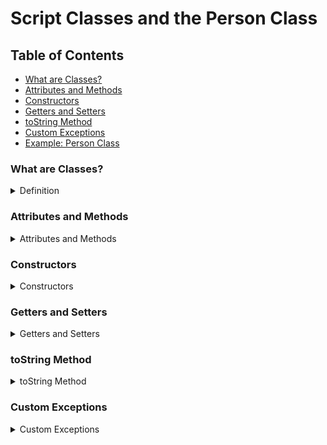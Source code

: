 # Script Classes and the Person Class

## Table of Contents
- [What are Classes?](#what-are-classes)
- [Attributes and Methods](#attributes-and-methods)
- [Constructors](#constructors)
- [Getters and Setters](#getters-and-setters)
- [toString Method](#tostring-method)
- [Custom Exceptions](#custom-exceptions)
- [Example: Person Class](#example-person-class)

### What are Classes?
<details>
    <summary>Definition</summary>
    
Classes are blueprints for objects. They bundle attributes (properties) and methods (functions).

You can imagine a class as a blueprint for a car, and the instance of the class, i.e. the object, is the car in reality, which was built according to the blueprint.
</details>

### Attributes and Methods
<details>
    <summary>Attributes and Methods</summary>
    Attributes store the state of an object. Methods determine the behavior.

```java
    Example:
    public class Car {
        // brand and yearOfManufacture are attributes
        private String brand;
        private int yearOfManufacture;

        // drive is a method
        public void drive() {
            System.out.println("The car is driving.");
        }
    }
```

</details>

### Constructors
<details>
    <summary>Constructors</summary>
 
Constructors initialize the attributes when creating an object.

When the constructor is called, the object is created according to the blueprint of the class.

```java
    Example:
    public Car(String brand, int yearOfManufacture) {
        this.brand = brand;
        this.yearOfManufacture = yearOfManufacture;
    }
```
</details>

### Getters and Setters
<details>
    <summary>Getters and Setters</summary>
    Getters return the value of an attribute. Setters set the value and can check if the value is valid, providing a central validation point.

```java
    Example:
    public String getBrand() {
        return brand;
    }

    public void setBrand(String brand) {
        this.brand = brand;
    }
```

</details>

### toString Method
<details>
    <summary>toString Method</summary>
    The `toString` method returns a readable description of the object.

```java
    Example:
    @Override
    public String toString() {
        return "Brand: " + brand + ", Year of Manufacture: " + yearOfManufacture;
    }
```
</details>

### Custom Exceptions
<details>
    <summary>Custom Exceptions</summary>
    Custom exceptions are used to handle special error cases.
    This will be explained in more detail below.

```java
    Example of a custom exception:
    public class AgeNegativeException extends RuntimeException {
        public AgeNegativeException(String message) {
            super(message);
        }
    }
```
</details>
